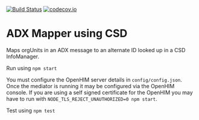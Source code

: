 [![Build Status](https://travis-ci.org/jembi/openhim-mediator-adx-csd-mapper.svg)](https://travis-ci.org/jembi/openhim-mediator-adx-csd-mapper) [![codecov.io](https://codecov.io/github/jembi/openhim-mediator-adx-csd-mapper/coverage.svg?branch=master)](https://codecov.io/github/jembi/openhim-mediator-adx-csd-mapper?branch=master)

ADX Mapper using CSD
====================

Maps orgUnits in an ADX message to an alternate ID looked up in a CSD InfoManager.

Run using `npm start`

You must configure the OpenHIM server details in `config/config.json`. Once the
mediator is running it may be configured via the OpenHIM console. If you are using
a self signed certificate for the OpenHIM you may have to run with
`NODE_TLS_REJECT_UNAUTHORIZED=0 npm start`.

Test using `npm test`
